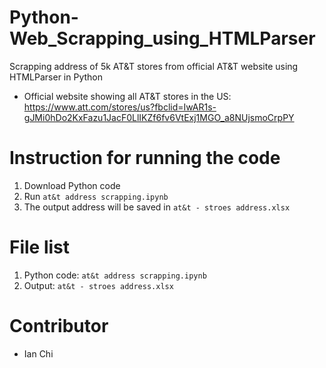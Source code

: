 # Python-Web_Scrapping_using_HTMLParser
Scrapping address of 5k AT&amp;T stores from official AT&amp;T website using HTMLParser in Python
* Official website showing all AT&amp;T stores in the US:
https://www.att.com/stores/us?fbclid=IwAR1s-gJMi0hDo2KxFazu1JacF0LlIKZf6fv6VtExj1MGO_a8NUjsmoCrpPY
# Instruction for running the code
1. Download Python code
2. Run `at&t address scrapping.ipynb`
3. The output address will be saved in `at&t - stroes address.xlsx`
# File list
1. Python code: `at&t address scrapping.ipynb`
2. Output: `at&t - stroes address.xlsx`
# Contributor
* Ian Chi
